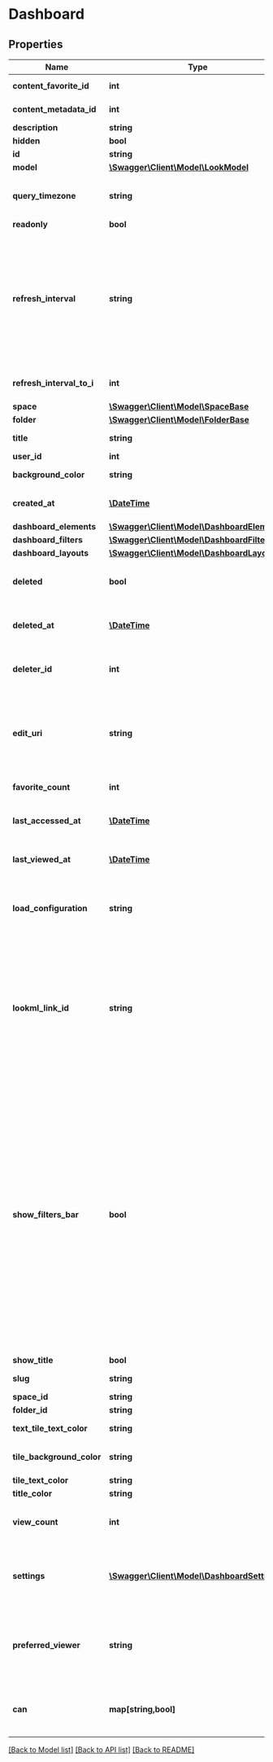 # Dashboard

## Properties
Name | Type | Description | Notes
------------ | ------------- | ------------- | -------------
**content_favorite_id** | **int** | Content Favorite Id | [optional] 
**content_metadata_id** | **int** | Id of content metadata | [optional] 
**description** | **string** | Description | [optional] 
**hidden** | **bool** | Is Hidden | [optional] 
**id** | **string** | Unique Id | [optional] 
**model** | [**\Swagger\Client\Model\LookModel**](LookModel.md) | Model | [optional] 
**query_timezone** | **string** | Timezone in which the Dashboard will run by default. | [optional] 
**readonly** | **bool** | Is Read-only | [optional] 
**refresh_interval** | **string** | Refresh Interval, as a time duration phrase like \&quot;2 hours 30 minutes\&quot;. A number with no time units will be interpreted as whole seconds. | [optional] 
**refresh_interval_to_i** | **int** | Refresh Interval in milliseconds | [optional] 
**space** | [**\Swagger\Client\Model\SpaceBase**](SpaceBase.md) | Space | [optional] 
**folder** | [**\Swagger\Client\Model\FolderBase**](FolderBase.md) | Folder | [optional] 
**title** | **string** | Dashboard Title | [optional] 
**user_id** | **int** | Id of User | [optional] 
**background_color** | **string** | Background color | [optional] 
**created_at** | [**\DateTime**](\DateTime.md) | Time that the Dashboard was created. | [optional] 
**dashboard_elements** | [**\Swagger\Client\Model\DashboardElement[]**](DashboardElement.md) | Elements | [optional] 
**dashboard_filters** | [**\Swagger\Client\Model\DashboardFilter[]**](DashboardFilter.md) | Filters | [optional] 
**dashboard_layouts** | [**\Swagger\Client\Model\DashboardLayout[]**](DashboardLayout.md) | Layouts | [optional] 
**deleted** | **bool** | Whether or not a dashboard is &#39;soft&#39; deleted. | [optional] 
**deleted_at** | [**\DateTime**](\DateTime.md) | Time that the Dashboard was &#39;soft&#39; deleted. | [optional] 
**deleter_id** | **int** | Id of User that &#39;soft&#39; deleted the dashboard. | [optional] 
**edit_uri** | **string** | Relative path of URI of LookML file to edit the dashboard (LookML dashboard only). | [optional] 
**favorite_count** | **int** | Number of times favorited | [optional] 
**last_accessed_at** | [**\DateTime**](\DateTime.md) | Time the dashboard was last accessed | [optional] 
**last_viewed_at** | [**\DateTime**](\DateTime.md) | Time last viewed in the Looker web UI | [optional] 
**load_configuration** | **string** | configuration option that governs how dashboard loading will happen. | [optional] 
**lookml_link_id** | **string** | Links this dashboard to a particular LookML dashboard such that calling a **sync** operation on that LookML dashboard will update this dashboard to match. | [optional] 
**show_filters_bar** | **bool** | Show filters bar.  **Security Note:** This property only affects the *cosmetic* appearance of the dashboard, not a user&#39;s ability to access data. Hiding the filters bar does **NOT** prevent users from changing filters by other means. For information on how to set up secure data access control policies, see [Control User Access to Data](https://looker.com/docs/r/api/control-access) | [optional] 
**show_title** | **bool** | Show title | [optional] 
**slug** | **string** | Content Metadata Slug | [optional] 
**space_id** | **string** | Id of Space | [optional] 
**folder_id** | **string** | Id of folder | [optional] 
**text_tile_text_color** | **string** | Color of text on text tiles | [optional] 
**tile_background_color** | **string** | Tile background color | [optional] 
**tile_text_color** | **string** | Tile text color | [optional] 
**title_color** | **string** | Title color | [optional] 
**view_count** | **int** | Number of times viewed in the Looker web UI | [optional] 
**settings** | [**\Swagger\Client\Model\DashboardSettings**](DashboardSettings.md) | Dashboard visual settings only applicable to dashboards-next (beta) | [optional] 
**preferred_viewer** | **string** | The preferred route for viewing this dashboard (ie: dashboards or dashboards-next) | [optional] 
**can** | **map[string,bool]** | Operations the current user is able to perform on this object | [optional] 

[[Back to Model list]](../README.md#documentation-for-models) [[Back to API list]](../README.md#documentation-for-api-endpoints) [[Back to README]](../README.md)


